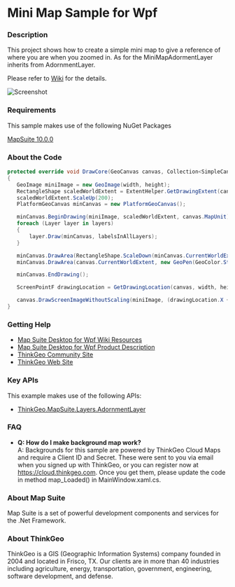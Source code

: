 # Mini Map Sample for Wpf

### Description

This project shows how to create a simple mini map to give a reference of where you are when you zoomed in. As for the MiniMapAdormentLayer inherits from AdornmentLayer.

Please refer to [Wiki](http://wiki.thinkgeo.com/wiki/map_suite_desktop_for_wpf) for the details.

![Screenshot](https://gitlab.com/thinkgeo/public/thinkgeo-desktop-maps/-/raw/support/v10/samples/wpf/MiniMapSample/Screenshot.png)

### Requirements
This sample makes use of the following NuGet Packages

[MapSuite 10.0.0](https://www.nuget.org/packages?q=ThinkGeo)

### About the Code
```csharp
protected override void DrawCore(GeoCanvas canvas, Collection<SimpleCandidate> labelsInAllLayers)
{
   GeoImage miniImage = new GeoImage(width, height);
   RectangleShape scaledWorldExtent = ExtentHelper.GetDrawingExtent(canvas.CurrentWorldExtent, width, height);
   scaledWorldExtent.ScaleUp(200);
   PlatformGeoCanvas minCanvas = new PlatformGeoCanvas();

   minCanvas.BeginDrawing(miniImage, scaledWorldExtent, canvas.MapUnit);
   foreach (Layer layer in layers)
   {
       layer.Draw(minCanvas, labelsInAllLayers);
   }

   minCanvas.DrawArea(RectangleShape.ScaleDown(minCanvas.CurrentWorldExtent, 1), new GeoPen(GeoColor.StandardColors.Gray, 2), DrawingLevel.LevelOne);
   minCanvas.DrawArea(canvas.CurrentWorldExtent, new GeoPen(GeoColor.StandardColors.Black, 2), DrawingLevel.LevelOne);

   minCanvas.EndDrawing();

   ScreenPointF drawingLocation = GetDrawingLocation(canvas, width, height);

   canvas.DrawScreenImageWithoutScaling(miniImage, (drawingLocation.X + width / 2) + 10, (drawingLocation.Y + height / 2) - 10, DrawingLevel.LevelOne, 0, 0, 0);
}
```

### Getting Help

- [Map Suite Desktop for Wpf Wiki Resources](http://wiki.thinkgeo.com/wiki/map_suite_desktop_for_wpf)
- [Map Suite Desktop for Wpf Product Description](https://thinkgeo.com/ui-controls#desktop-platforms)
- [ThinkGeo Community Site](http://community.thinkgeo.com/)
- [ThinkGeo Web Site](http://www.thinkgeo.com)

### Key APIs
This example makes use of the following APIs:

- [ThinkGeo.MapSuite.Layers.AdornmentLayer](http://wiki.thinkgeo.com/wiki/api/ThinkGeo.MapSuite.Layers.AdornmentLayer)

### FAQ
- __Q: How do I make background map work?__  
A: Backgrounds for this sample are powered by ThinkGeo Cloud Maps and require a Client ID and Secret. These were sent to you via email when you signed up with ThinkGeo, or you can register now at https://cloud.thinkgeo.com. Once you get them, please update the code in method map_Loaded() in MainWindow.xaml.cs.  

### About Map Suite
Map Suite is a set of powerful development components and services for the .Net Framework.

### About ThinkGeo
ThinkGeo is a GIS (Geographic Information Systems) company founded in 2004 and located in Frisco, TX. Our clients are in more than 40 industries including agriculture, energy, transportation, government, engineering, software development, and defense.
